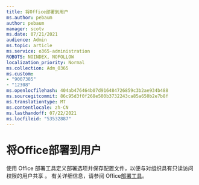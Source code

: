 ```yaml
---
title: 将Office部署到用户
ms.author: pebaum
author: pebaum
manager: scotv
ms.date: 07/21/2021
audience: Admin
ms.topic: article
ms.service: o365-administration
ROBOTS: NOINDEX, NOFOLLOW
localization_priority: Normal
ms.collection: Adm_O365
ms.custom:
- "9007385"
- "12308"
ms.openlocfilehash: 404ab476464b07d916484726859c3b2ae934b488
ms.sourcegitcommit: 86c95d3f0f268e500b3732243ca85a650b2e7b8f
ms.translationtype: MT
ms.contentlocale: zh-CN
ms.lasthandoff: 07/22/2021
ms.locfileid: "53532887"
---
```

# <a name="deploy-office-to-your-users"></a>将Office部署到用户

使用 Office 部署工具定义部署选项并保存配置文件，以便与对组织具有只读访问权限的用户共享 。 有关详细信息，请参阅 Office[部署工具](https://admin.microsoft.com/AdminPortal/Home#/modernonboarding/cdnwizard)。